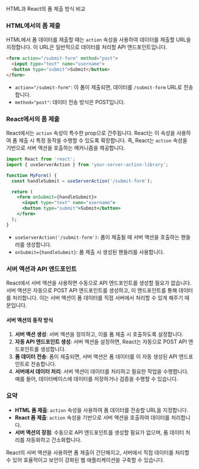 
HTML과 React의 폼 제출 방식 비교

### HTML에서의 폼 제출

HTML에서 폼 데이터를 제출할 때는 `action` 속성을 사용하여 데이터를 제출할 URL을 지정합니다. 이 URL은 일반적으로 데이터를 처리할 API 엔드포인트입니다.

```html
<form action="/submit-form" method="post">
  <input type="text" name="username">
  <button type="submit">Submit</button>
</form>
```
- `action="/submit-form"`: 이 폼이 제출되면, 데이터를 `/submit-form` URL로 전송합니다.
- `method="post"`: 데이터 전송 방식은 POST입니다.

### React에서의 폼 제출

React에서는 `action` 속성이 특수한 prop으로 간주됩니다. React는 이 속성을 사용하여 폼 제출 시 특정 동작을 수행할 수 있도록 확장합니다. 즉, React는 `action` 속성을 기반으로 서버 액션을 호출하는 메커니즘을 제공합니다.

```jsx
import React from 'react';
import { useServerAction } from 'your-server-action-library';

function MyForm() {
  const handleSubmit = useServerAction('/submit-form');

  return (
    <form onSubmit={handleSubmit}>
      <input type="text" name="username">
      <button type="submit">Submit</button>
    </form>
  );
}
```
- `useServerAction('/submit-form')`: 폼이 제출될 때 서버 액션을 호출하는 핸들러를 생성합니다.
- `onSubmit={handleSubmit}`: 폼 제출 시 생성된 핸들러를 사용합니다.

### 서버 액션과 API 엔드포인트

React에서 서버 액션을 사용하면 수동으로 API 엔드포인트를 생성할 필요가 없습니다. 서버 액션은 자동으로 POST API 엔드포인트를 생성하고, 이 엔드포인트를 통해 데이터를 처리합니다. 이는 서버 액션이 폼 데이터를 직접 서버에서 처리할 수 있게 해주기 때문입니다.

#### 서버 액션의 동작 방식

1. **서버 액션 생성**: 서버 액션을 정의하고, 이를 폼 제출 시 호출하도록 설정합니다.
2. **자동 API 엔드포인트 생성**: 서버 액션을 설정하면, React는 자동으로 POST API 엔드포인트를 생성합니다.
3. **폼 데이터 전송**: 폼이 제출되면, 서버 액션은 폼 데이터를 이 자동 생성된 API 엔드포인트로 전송합니다.
4. **서버에서 데이터 처리**: 서버 액션이 데이터를 처리하고 필요한 작업을 수행합니다. 예를 들어, 데이터베이스에 데이터를 저장하거나 검증을 수행할 수 있습니다.

### 요약

- **HTML 폼 제출**: `action` 속성을 사용하여 폼 데이터를 전송할 URL을 지정합니다.
- **React 폼 제출**: `action` 속성을 기반으로 서버 액션을 호출하여 데이터를 처리합니다.
- **서버 액션의 장점**: 수동으로 API 엔드포인트를 생성할 필요가 없으며, 폼 데이터 처리를 자동화하고 간소화합니다.

React의 서버 액션을 사용하면 폼 제출이 간단해지고, 서버에서 직접 데이터를 처리할 수 있어 효율적이고 보안이 강화된 웹 애플리케이션을 구축할 수 있습니다.
